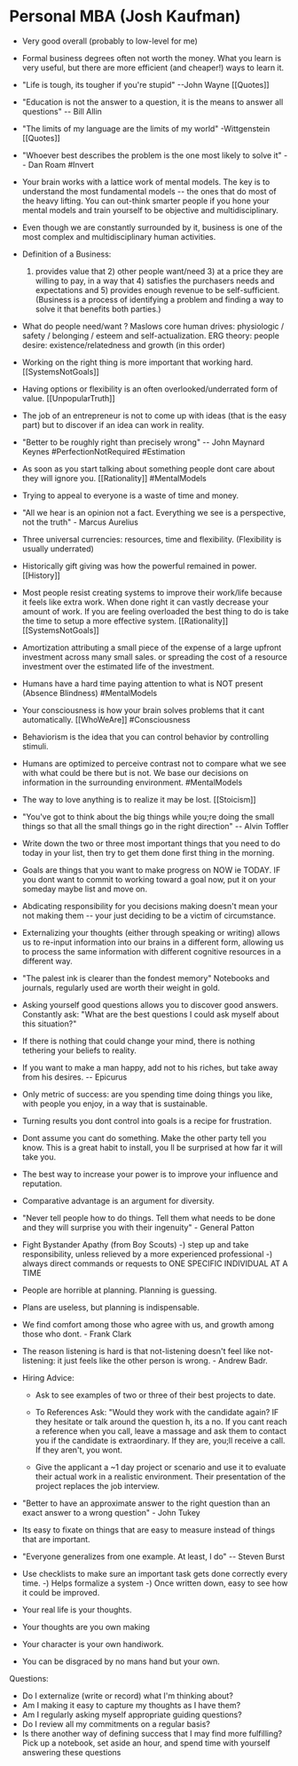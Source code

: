 # Personal MBA (Josh Kaufman)

- Very good overall (probably to low-level for me)

- Formal business degrees often not worth the money. What you learn is very useful, but there are more efficient (and cheaper!) ways to learn it.

- "Life is tough, its tougher if you're stupid" --John Wayne [[Quotes]]

- "Education is not the answer to a question, it is the means to answer all questions" -- Bill Allin

- "The limits of my language are the limits of my world" -Wittgenstein [[Quotes]]

- "Whoever best describes the problem is the one most likely to solve it" -- Dan Roam #Invert 

- Your brain works with a lattice work of mental models. The key is to understand the most fundamental models -- the ones that do most of the heavy lifting.
  You can out-think smarter people if you hone your mental models and train yourself to be objective and multidisciplinary.

- Even though we are constantly surrounded by it, business is one of the most complex and multidisciplinary human activities. 

- Definition of a Business:
  1) provides value that 2) other people want/need 3) at a price they are willing to pay, in a way that 4) satisfies the purchasers needs and expectations and 5) provides enough revenue to be self-sufficient.
   (Business is a process of identifying a problem and finding a way to solve it that benefits both parties.)

- What do people need/want ?
   Maslows core human drives: physiologic / safety / belonging / esteem and self-actualization. 
   ERG theory: people desire: existence/relatedness and growth (in this order)

- Working on the right thing is more important that working hard. [[SystemsNotGoals]]

- Having options or flexibility is an often overlooked/underrated form of value. [[UnpopularTruth]]

- The job of an entrepreneur is not to come up with ideas (that is the easy part) but to discover if an idea can work in reality.

- "Better to be roughly right than precisely wrong" -- John Maynard Keynes #PerfectionNotRequired #Estimation 

- As soon as you start talking about something people dont care about they will ignore you. [[Rationality]] #MentalModels

- Trying to appeal to everyone is a waste of time and money. 

- "All we hear is an opinion not a fact. Everything we see is a perspective, not the truth" - Marcus Aurelius

- Three universal currencies: resources, time and flexibility. (Flexibility is usually underrated)

- Historically gift giving was how the powerful remained in power. [[History]]

- Most people resist creating systems to improve their work/life because it feels like extra work.  When done right it can vastly decrease your amount of work.
  If you are feeling overloaded the best thing to do is take the time to setup a more effective system. [[Rationality]] [[SystemsNotGoals]]

- Amortization attributing a small piece of the expense of a large upfront investment across many small sales.
              or spreading the cost of a resource investment over the estimated life of the investment.

- Humans have a hard time paying attention to what is NOT present (Absence Blindness) #MentalModels

- Your consciousness is how your brain solves problems that it cant automatically. [[WhoWeAre]] #Consciousness

- Behaviorism is the idea that you can control behavior by controlling stimuli.

- Humans are optimized to perceive contrast not to compare what we see with what could be there but is not. We base our decisions on information in the surrounding environment. #MentalModels

- The way to love anything is to realize it may be lost. [[Stoicism]]

- "You've got to think about the big things while you;re doing the small things so that all the small things go in the right direction" -- Alvin Toffler

- Write down the two or three most important things that you need to do today in your list, then try to get them done first thing in the morning.

- Goals are things that you want to make progress on NOW ie TODAY. IF you dont want to commit to working toward a goal now, put it on your someday maybe list and move on.

- Abdicating responsibility for you decisions making doesn't mean your not making them -- your just deciding to be a victim of circumstance.

- Externalizing your thoughts (either through speaking or writing) allows us to re-input information into our brains in a different form, allowing us to process the same information with different cognitive resources in a different way.

- "The palest ink is clearer than the fondest memory" Notebooks and journals, regularly used are worth their weight in gold.

- Asking yourself good questions allows you to discover good answers. Constantly ask: "What are the best questions I could ask myself about this situation?"

- If there is nothing that could change your mind, there is nothing tethering your beliefs to reality.

- If you want to make a man happy, add not to his riches, but take away from his desires.  -- Epicurus

- Only metric of success: are you spending time doing things you like,  with people you enjoy, in a way that is sustainable.

- Turning results you dont control into goals is a recipe for frustration.

- Dont assume you cant do something. Make the other party tell you know.  This is a great habit to install, you ll be surprised at how far it will take you.

- The best way to increase your power is to improve your influence and reputation.

- Comparative advantage is an argument for diversity.

- "Never tell people how to do things. Tell them what needs to be done and they will surprise you with their ingenuity" - General Patton

- Fight Bystander Apathy (from Boy Scouts)
   -) step up and take responsibility, unless relieved by a more experienced professional
   -) always direct commands or requests to ONE SPECIFIC INDIVIDUAL AT A TIME

- People are horrible at planning.  Planning is guessing.

- Plans are useless, but planning is indispensable.

- We find comfort among those who agree with us, and growth among those who dont. - Frank Clark

- The reason listening is hard is that not-listening doesn't feel like not-listening: it just feels like the other person is wrong. - Andrew Badr.

- Hiring Advice:
   - Ask to see examples of two or three of their best projects to date.
   - To References Ask: "Would they work with the candidate again? IF they hesitate or talk around the question h, its a no. 
     If you cant reach a reference when you call, leave a massage and ask them to contact you if the candidate is extraordinary. 
     If they are, you;ll receive a call. If they aren't, you wont.

   - Give the applicant a ~1 day project or scenario and use it to evaluate their actual work in a realistic environment. 
      Their presentation of the project replaces the job interview.

- "Better to have an approximate answer to the right question than an exact answer to a wrong question" - John Tukey 

- Its easy to fixate on things that are easy to measure instead of things that are important.

- "Everyone generalizes from one example. At least, I do" -- Steven Burst

- Use checklists to make sure an important task gets done correctly every time.
   -) Helps formalize a system
   -) Once written down, easy to see how it could be improved.


- Your real life is your thoughts. 
- Your thoughts are you own making
- Your character is your own handiwork.
- You can be disgraced by no mans hand but your own.


Questions: 
  - Do I externalize (write or record) what I'm thinking about?
  - Am I making it easy to capture my thoughts as I have them?
  - Am I regularly asking myself appropriate guiding questions?
  - Do I review all my commitments on a regular basis?
  - Is there another way of defining success that I may find more fulfilling?
Pick up a notebook, set aside an hour, and spend time with yourself answering these questions